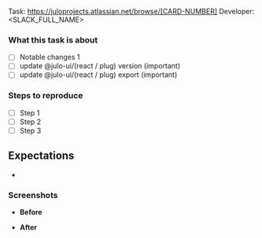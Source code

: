 Task: https://juloprojects.atlassian.net/browse/[CARD-NUMBER]
Developer: <SLACK_FULL_NAME>

### What this task is about

- [ ] Notable changes 1
- [ ] update @julo-ui/(react / plug) version (important)
- [ ] update @julo-ui/(react / plug) export (important)

<!-- Use this section, if it's a bug -->
<!-- You can remove it, if you don't need this section -->

### Steps to reproduce

- [ ] Step 1
- [ ] Step 2
- [ ] Step 3

<!-- Use this section, if it's a bug and you need to tell the xpectation behaviour -->
<!-- You can remove it, if you don't need this section -->

## Expectations

- <PLACEHOLDER>

<!-- Use this section if it's necessary -->
<!-- You can remove it, if you don't need this section -->

### Screenshots

- **Before**

- **After**
